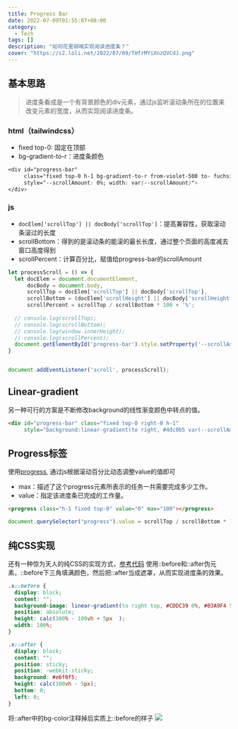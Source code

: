 ```yaml
---
title: Progress Bar
date: 2022-07-09T01:55:07+08:00
category: 
  - Tech
tags: []
description: "如何花里胡哨实现阅读进度条？"
cover: "https://s2.loli.net/2022/07/09/THfrMYiXnzQVCdJ.png"
---
```


## 基本思路

>进度条看成是一个有背景颜色的div元素，通过js监听滚动条所在的位置来改变元素的宽度，从而实现阅读进度条。

### html（tailwindcss）

- fixed top-0: 固定在顶部
- bg-gradient-to-r：进度条颜色

```css
<div id="progress-bar" 
	 class="fixed top-0 h-1 bg-gradient-to-r from-violet-500 to- fuchsia-500" 
     style="--scrollAmount: 0%; width: var(--scrollAmount)">
</div>
```

### js

- `docElem['scrollTop'] || docBody['scrollTop']`：提高兼容性，获取滚动条滚过的长度
- scrollBottom：得到的是滚动条的能滚的最长长度，通过整个页面的高度减去窗口高度得到
- scrollPercent：计算百分比，赋值给progress-bar的scrollAmount

```js
let processScroll = () => {
  let docElem = document.documentElement,
      docBody = document.body,
      scrollTop = docElem['scrollTop'] || docBody['scrollTop'],
      scrollBottom = (docElem['scrollHeight'] || docBody['scrollHeight']) - window.innerHeight,
      scrollPercent = scrollTop / scrollBottom * 100 + '%';
  
  // console.log(scrollTop);
  // console.log(scrollBottom);
  // console.log(window.innerHeight);
  // console.log(scrollPercent);
  document.getElementById('progress-bar').style.setProperty('--scrollAmount', scrollPercent);
}


document.addEventListener('scroll', processScroll);
```

## Linear-gradient

另一种可行的方案是不断修改background的线性渐变颜色中转点的值。

```html
<div id="progress-bar" class="fixed top-0 right-0 h-1" 
	 style="background:linear-gradient(to right, #4dc0b5 var(--scrollAmount), transparent 0);"></div>
```


## Progress标签

使用[progress](https://developer.mozilla.org/zh-CN/docs/Web/HTML/Element/progress), 通过js根据滚动百分比动态调整value的值即可
- max：描述了这个progress元素所表示的任务一共需要完成多少工作。
- value：指定该进度条已完成的工作量。

```html
<progress class="h-1 fixed top-0" value="0" max="100"></progress>
```

```js
document.querySelector("progress").value = scrollTop / scrollBottom * 100
```


## 纯CSS实现

还有一种惊为天人的纯CSS的实现方式，[参考代码](https://codepen.io/ricardpriet/pen/RjXdPa)
使用::before和::after伪元素，::before下三角填满颜色，然后把::after当成遮罩，从而实现进度条的效果。

```css
.x::before {
  display: block;
  content: "";
  background-image: linear-gradient(to right top, #CDDC39 0%, #03A9F4 50%, #fff 50%);
  position: absolute;
  height: calc(100% - 100vh + 5px  );
  width: 100%;
}

.x::after {
  display: block;
  content: "";
  position: sticky;
  position: -webkit-sticky;
  background: #e6f0f5; 
  height: calc(100vh - 5px);
  bottom: 0;
  left: 0;
}

```

将::after中的bg-color注释掉后实质上::before的样子
![](https://s2.loli.net/2022/07/09/THfrMYiXnzQVCdJ.png)


